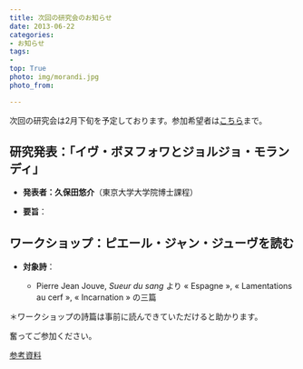 ```yaml
---
title: 次回の研究会のお知らせ
date: 2013-06-22
categories:
- お知らせ
tags: 
- 
top: True
photo: img/morandi.jpg
photo_from: 

---
```


次回の研究会は2月下旬を予定しております。参加希望者は[こちら](/contact/)まで。

## 研究発表：「イヴ・ボヌフォワとジョルジョ・モランディ」

- **発表者：久保田悠介**（東京大学大学院博士課程）

- **要旨**：

## ワークショップ：ピエール・ジャン・ジューヴを読む

<!--more-->

- **対象詩**：

	- Pierre Jean Jouve, *Sueur du sang* より « Espagne », « Lamentations au cerf », « Incarnation » の三篇

＊ワークショップの詩篇は事前に読んできていただけると助かります。

奮ってご参加ください。

[参考資料]()
